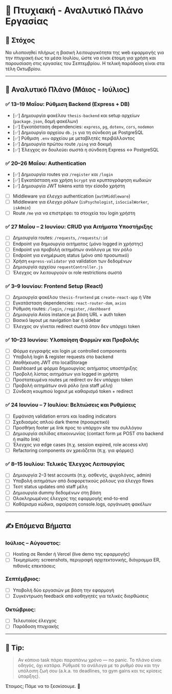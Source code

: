 # 🧠 Πτυχιακή - Αναλυτικό Πλάνο Εργασίας

## 🎯 Στόχος

Να υλοποιηθεί πλήρως η βασική λειτουργικότητα της web εφαρμογής για την πτυχιακή έως τα μέσα Ιουλίου, ώστε να είναι έτοιμη για χρήση και παρουσίαση στις εργασίες του Σεπτεμβρίου. Η τελική παράδοση είναι στα τέλη Οκτωβρίου.

---

## 📅 Αναλυτικό Πλάνο (Μάιος - Ιούλιος)

### ✅ 13–19 Μαΐου: Ρύθμιση Backend (Express + DB)

* [✅] Δημιουργία φακέλου `thesis-backend` και setup αρχείων (`package.json`, δομή φακέλων)
* [✅] Εγκατάσταση dependencies: `express`, `pg`, `dotenv`, `cors`, `nodemon`
* [✅] Δημιουργία αρχείου `db.js` για τη σύνδεση με PostgreSQL
* [✅] Ρύθμιση `.env` αρχείου με μεταβλητές περιβάλλοντος
* [✅] Δημιουργία πρώτου route `/ping` για δοκιμή
* [✅] Έλεγχος αν δουλεύει σωστά η σύνδεση Express ↔ PostgreSQL

### ✅ 20–26 Μαΐου: Authentication

* [✅] Δημιουργία routes για `/register` και `/login`
* [✅] Εγκατάσταση και χρήση `bcrypt` για κρυπτογράφηση κωδικών
* [✅] Δημιουργία JWT tokens κατά την είσοδο χρήστη
* [ ] Middleware για έλεγχο authentication (`authMiddleware`)
* [ ] Middleware για έλεγχο ρόλων (`isPsychologist`, `isSocialWorker`, `isAdmin`)
* [ ] Route `/me` για να επιστρέφει τα στοιχεία του login χρήστη

### ✅ 27 Μαΐου – 2 Ιουνίου: CRUD για Αιτήματα Υποστήριξης

* [ ] Δημιουργία routes: `/requests`, `/requests/:id`
* [ ] Endpoint για δημιουργία αιτήματος (μόνο logged in χρήστης)
* [ ] Endpoint για προβολή αιτημάτων ανάλογα με τον ρόλο
* [ ] Endpoint για ενημέρωση status (μόνο από προσωπικό)
* [ ] Χρήση `express-validator` για validation των δεδομένων
* [ ] Δημιουργία αρχείου `requestController.js`
* [ ] Έλεγχος αν λειτουργούν οι role restrictions σωστά

### ✅ 3–9 Ιουνίου: Frontend Setup (React)

* [ ] Δημιουργία φακέλου `thesis-frontend` με `create-react-app` ή Vite
* [ ] Εγκατάσταση dependencies: `react-router-dom`, `axios`
* [ ] Ρύθμιση routes: `/login`, `/register`, `/dashboard`
* [ ] Δημιουργία Axios instance με βάση URL + auth token
* [ ] Βασικό layout με navigation bar ή sidebar
* [ ] Έλεγχος αν γίνεται redirect σωστά όταν δεν υπάρχει token

### ✅ 10–23 Ιουνίου: Υλοποίηση Φορμών και Προβολής

* [ ] Φόρμα εγγραφής και login με controlled components
* [ ] Υποβολή login & register requests στο backend
* [ ] Αποθήκευση JWT στο localStorage
* [ ] Dashboard με φόρμα δημιουργίας αιτήματος υποστήριξης
* [ ] Προβολή λίστας αιτημάτων για logged in χρήστη
* [ ] Προστατευμένα routes με redirect αν δεν υπάρχει token
* [ ] Προβολή αιτημάτων ανά ρόλο (για staff μέλη)
* [ ] Σύνδεση κουμπιού logout με καθαρισμό token + redirect

### ✅ 24 Ιουνίου – 7 Ιουλίου: Βελτιώσεις και Ρυθμίσεις

* [ ] Εμφάνιση validation errors και loading indicators
* [ ] Σχεδιασμός απλού dark theme (προαιρετικό)
* [ ] Προσθήκη footer με link προς το υπάρχον site του συλλόγου
* [ ] Δημιουργία σελίδας επικοινωνίας (contact form με POST στο backend ή mailto link)
* [ ] Έλεγχος για edge cases (π.χ. session expired, role access κλπ)
* [ ] Refactoring components αν χρειάζεται (π.χ. για φόρμες)

### ✅ 8–15 Ιουλίου: Τελικός Έλεγχος Λειτουργίας

* [ ] Δημιουργία 2–3 test accounts (π.χ. ασθενής, ψυχολόγος, admin)
* [ ] Υποβολή αιτημάτων από διαφορετικούς ρόλους για έλεγχο flows
* [ ] Τεστ status updates από staff μέλη
* [ ] Δημιουργία dummy δεδομένων στη βάση
* [ ] Ολοκληρωμένος έλεγχος της εφαρμογής end-to-end
* [ ] Καθάρισμα κώδικα, αφαίρεση console.logs, οργάνωση φακέλων

---

## ✍️ Επόμενα Βήματα

### Ιούλιος – Αύγουστος:

* [ ] Hosting σε Render ή Vercel (live demo της εφαρμογής)
* [ ] Τεκμηρίωση: screenshots, περιγραφή αρχιτεκτονικής, διάγραμμα ER, πιθανές επεκτάσεις

### Σεπτέμβριος:

* [ ] Υποβολή δύο εργασιών με βάση την εφαρμογή
* [ ] Συγκέντρωση feedback από καθηγητές για τελικές διορθώσεις

### Οκτώβριος:

* [ ] Τελευταίος έλεγχος
* [ ] Παράδοση πτυχιακής

---

## 📌 Tip:

> Αν κάποιο task πάρει παραπάνω χρόνο — no panic. Το πλάνο είναι οδηγός, όχι κατάρα. Ρύθμισέ το ανάλογα με το ρυθμό σου και την υπόλοιπη ζωή σου (a.k.a. τα deadlines, τα gym gains και τις κρίσεις ύπαρξης).

Έτοιμος; Πάμε να το ξεσκίσουμε. 🚀
